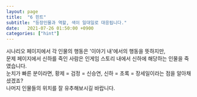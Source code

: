 ```yaml
---
layout: page
title:  "6 힌트"
subtitle: "등장인물과 역할, 색이 일대일로 대응됩니다."
date:   2021-07-26 01:50:00 +0900
categories: ["hint"]
---
```


시나리오 페이지에서 각 인물의 행동은 '이야기 내'에서의 행동을 뜻하지만, <br>
문제 페이지에서 신하를 죽인 사람은 인게임 스토리 내에서 신하에 해당하는 인물을 죽였습니다. <br>
눈치가 빠른 분이라면, 황제 = 검정 = 신승연, 신하 = 초록 = 장세일이라는 점을 알아채셨겠죠? <br>
나머지 인물들의 위치를 잘 유추해보시길 바랍니다. <br>
<br>